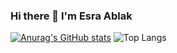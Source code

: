 ### Hi there 👋 I'm Esra Ablak

[![Anurag's GitHub stats](https://github-readme-stats.vercel.app/api?username=eablak)](https://github.com/anuraghazra/github-readme-stats)
![Top Langs](https://github-readme-stats.vercel.app/api/top-langs/?username=eablak&layout=compact)
